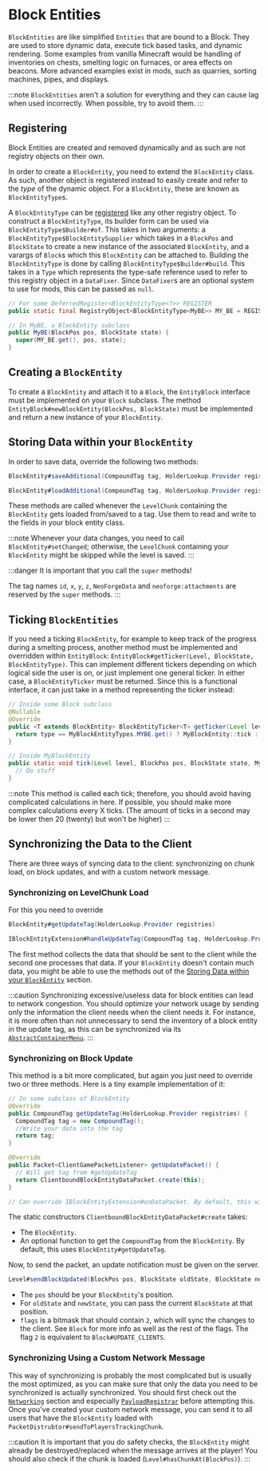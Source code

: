 Block Entities
======

`BlockEntities` are like simplified `Entities` that are bound to a Block. They are used to store dynamic data, execute tick based tasks, and dynamic rendering. Some examples from vanilla Minecraft would be handling of inventories on chests, smelting logic on furnaces, or area effects on beacons. More advanced examples exist in mods, such as quarries, sorting machines, pipes, and displays.

:::note
`BlockEntities` aren't a solution for everything and they can cause lag when used incorrectly. When possible, try to avoid them.
:::

## Registering

Block Entities are created and removed dynamically and as such are not registry objects on their own.

In order to create a `BlockEntity`, you need to extend the `BlockEntity` class. As such, another object is registered instead to easily create and refer to the *type* of the dynamic object. For a `BlockEntity`, these are known as `BlockEntityType`s.

A `BlockEntityType` can be [registered][registration] like any other registry object. To construct a `BlockEntityType`, its builder form can be used via `BlockEntityType$Builder#of`. This takes in two arguments: a `BlockEntityType$BlockEntitySupplier` which takes in a `BlockPos` and `BlockState` to create a new instance of the associated `BlockEntity`, and a varargs of `Block`s which this `BlockEntity` can be attached to. Building the `BlockEntityType` is done by calling `BlockEntityType$Builder#build`. This takes in a `Type` which represents the type-safe reference used to refer to this registry object in a `DataFixer`. Since `DataFixer`s are an optional system to use for mods, this can be passed as `null`.

```java
// For some DeferredRegister<BlockEntityType<?>> REGISTER
public static final RegistryObject<BlockEntityType<MyBE>> MY_BE = REGISTER.register("mybe", () -> BlockEntityType.Builder.of(MyBE::new, validBlocks).build(null));

// In MyBE, a BlockEntity subclass
public MyBE(BlockPos pos, BlockState state) {
  super(MY_BE.get(), pos, state);
}
```

## Creating a `BlockEntity`

To create a `BlockEntity` and attach it to a `Block`, the `EntityBlock` interface must be implemented on your `Block` subclass. The method `EntityBlock#newBlockEntity(BlockPos, BlockState)` must be implemented and return a new instance of your `BlockEntity`.

## Storing Data within your `BlockEntity`

In order to save data, override the following two methods:
```java
BlockEntity#saveAdditional(CompoundTag tag, HolderLookup.Provider registries)

BlockEntity#loadAdditional(CompoundTag tag, HolderLookup.Provider registries)
```
These methods are called whenever the `LevelChunk` containing the `BlockEntity` gets loaded from/saved to a tag.
Use them to read and write to the fields in your block entity class.

:::note
Whenever your data changes, you need to call `BlockEntity#setChanged`; otherwise, the `LevelChunk` containing your `BlockEntity` might be skipped while the level is saved.
:::

:::danger
It is important that you call the `super` methods!

The tag names `id`, `x`, `y`, `z`, `NeoForgeData` and `neoforge:attachments` are reserved by the `super` methods.
:::

## Ticking `BlockEntities`

If you need a ticking `BlockEntity`, for example to keep track of the progress during a smelting process, another method must be implemented and overridden within `EntityBlock`: `EntityBlock#getTicker(Level, BlockState, BlockEntityType)`. This can implement different tickers depending on which logical side the user is on, or just implement one general ticker. In either case, a `BlockEntityTicker` must be returned. Since this is a functional interface, it can just take in a method representing the ticker instead:

```java
// Inside some Block subclass
@Nullable
@Override
public <T extends BlockEntity> BlockEntityTicker<T> getTicker(Level level, BlockState state, BlockEntityType<T> type) {
  return type == MyBlockEntityTypes.MYBE.get() ? MyBlockEntity::tick : null;
}

// Inside MyBlockEntity
public static void tick(Level level, BlockPos pos, BlockState state, MyBlockEntity blockEntity) {
  // Do stuff
}
```

:::note
This method is called each tick; therefore, you should avoid having complicated calculations in here. If possible, you should make more complex calculations every X ticks. (The amount of ticks in a second may be lower then 20 (twenty) but won't be higher)
:::

## Synchronizing the Data to the Client

There are three ways of syncing data to the client: synchronizing on chunk load, on block updates, and with a custom network message.

### Synchronizing on LevelChunk Load

For this you need to override
```java
BlockEntity#getUpdateTag(HolderLookup.Provider registries)

IBlockEntityExtension#handleUpdateTag(CompoundTag tag, HolderLookup.Provider registries)
```

The first method collects the data that should be sent to the client while the second one processes that data. If your `BlockEntity` doesn't contain much data, you might be able to use the methods out of the [Storing Data within your `BlockEntity`][storing-data] section.

:::caution
Synchronizing excessive/useless data for block entities can lead to network congestion. You should optimize your network usage by sending only the information the client needs when the client needs it. For instance, it is more often than not unnecessary to send the inventory of a block entity in the update tag, as this can be synchronized via its [`AbstractContainerMenu`][menu].
:::

### Synchronizing on Block Update

This method is a bit more complicated, but again you just need to override two or three methods. Here is a tiny example implementation of it:

```java
// In some subclass of BlockEntity
@Override
public CompoundTag getUpdateTag(HolderLookup.Provider registries) {
  CompoundTag tag = new CompoundTag();
  //Write your data into the tag
  return tag;
}

@Override
public Packet<ClientGamePacketListener> getUpdatePacket() {
  // Will get tag from #getUpdateTag
  return ClientboundBlockEntityDataPacket.create(this);
}

// Can override IBlockEntityExtension#onDataPacket. By default, this will defer to  BlockEntity#loadWithComponents.
```
The static constructors `ClientboundBlockEntityDataPacket#create` takes:

- The `BlockEntity`.
- An optional function to get the `CompoundTag` from the `BlockEntity`. By default, this uses `BlockEntity#getUpdateTag`.

Now, to send the packet, an update notification must be given on the server.

```java
Level#sendBlockUpdated(BlockPos pos, BlockState oldState, BlockState newState, int flags)
```

- The `pos` should be your `BlockEntity`'s position.
- For `oldState` and `newState`, you can pass the current `BlockState` at that position.
- `flags` is a bitmask that should contain `2`, which will sync the changes to the client. See `Block` for more info as well as the rest of the flags. The flag `2` is equivalent to `Block#UPDATE_CLIENTS`.

### Synchronizing Using a Custom Network Message

This way of synchronizing is probably the most complicated but is usually the most optimized, as you can make sure that only the data you need to be synchronized is actually synchronized. You should first check out the [`Networking`][networking] section and especially [`PayloadRegistrar`][payload] before attempting this. Once you've created your custom network message, you can send it to all users that have the `BlockEntity` loaded with `PacketDistrubtor#sendToPlayersTrackingChunk`.

:::caution
It is important that you do safety checks, the `BlockEntity` might already be destroyed/replaced when the message arrives at the player! You should also check if the chunk is loaded (`Level#hasChunkAt(BlockPos)`).
:::

[registration]: ../concepts/registries.md#methods-for-registering
[storing-data]: #storing-data-within-your-blockentity
[menu]: ../gui/menus.md
[networking]: ../networking/index.md
[payload]: ../networking/payload.md
